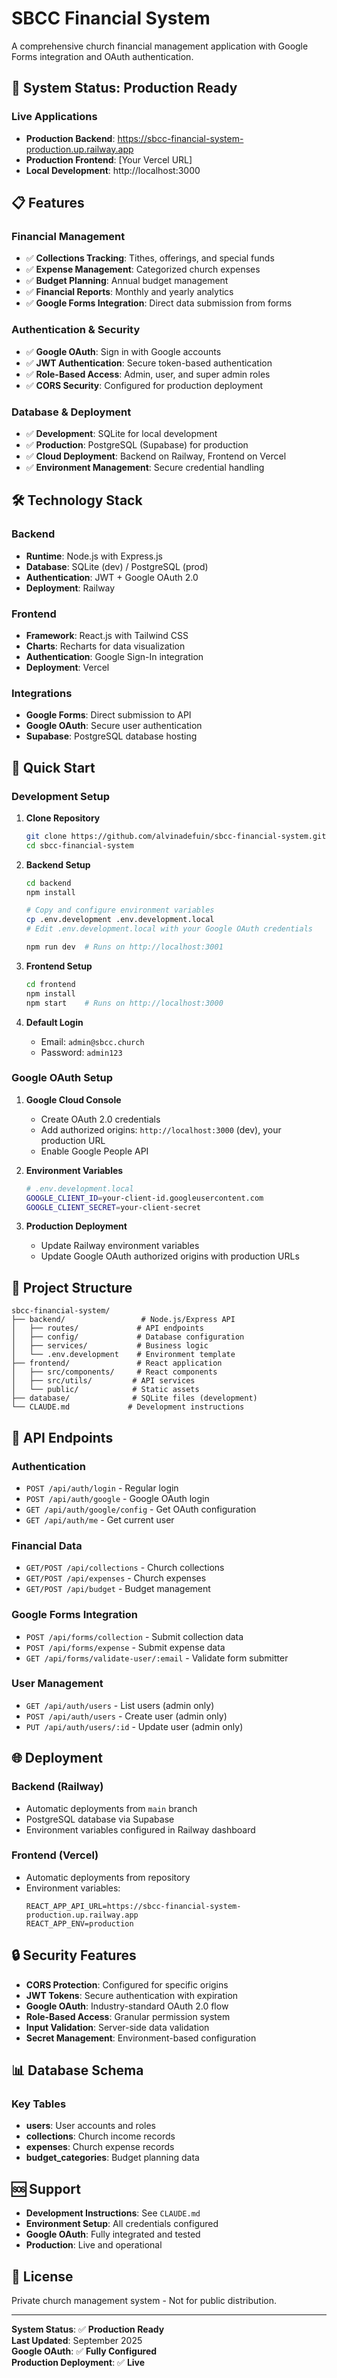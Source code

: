 # SBCC Financial System

A comprehensive church financial management application with Google Forms integration and OAuth authentication.

## 🚀 **System Status: Production Ready**

### **Live Applications**
- **Production Backend**: https://sbcc-financial-system-production.up.railway.app
- **Production Frontend**: [Your Vercel URL]
- **Local Development**: http://localhost:3000

## 📋 **Features**

### **Financial Management**
- ✅ **Collections Tracking**: Tithes, offerings, and special funds
- ✅ **Expense Management**: Categorized church expenses
- ✅ **Budget Planning**: Annual budget management
- ✅ **Financial Reports**: Monthly and yearly analytics
- ✅ **Google Forms Integration**: Direct data submission from forms

### **Authentication & Security**
- ✅ **Google OAuth**: Sign in with Google accounts
- ✅ **JWT Authentication**: Secure token-based authentication
- ✅ **Role-Based Access**: Admin, user, and super admin roles
- ✅ **CORS Security**: Configured for production deployment

### **Database & Deployment**
- ✅ **Development**: SQLite for local development
- ✅ **Production**: PostgreSQL (Supabase) for production
- ✅ **Cloud Deployment**: Backend on Railway, Frontend on Vercel
- ✅ **Environment Management**: Secure credential handling

## 🛠 **Technology Stack**

### **Backend**
- **Runtime**: Node.js with Express.js
- **Database**: SQLite (dev) / PostgreSQL (prod)
- **Authentication**: JWT + Google OAuth 2.0
- **Deployment**: Railway

### **Frontend**
- **Framework**: React.js with Tailwind CSS
- **Charts**: Recharts for data visualization
- **Authentication**: Google Sign-In integration
- **Deployment**: Vercel

### **Integrations**
- **Google Forms**: Direct submission to API
- **Google OAuth**: Secure user authentication
- **Supabase**: PostgreSQL database hosting

## 🚀 **Quick Start**

### **Development Setup**

1. **Clone Repository**
   ```bash
   git clone https://github.com/alvinadefuin/sbcc-financial-system.git
   cd sbcc-financial-system
   ```

2. **Backend Setup**
   ```bash
   cd backend
   npm install
   
   # Copy and configure environment variables
   cp .env.development .env.development.local
   # Edit .env.development.local with your Google OAuth credentials
   
   npm run dev  # Runs on http://localhost:3001
   ```

3. **Frontend Setup**
   ```bash
   cd frontend
   npm install
   npm start    # Runs on http://localhost:3000
   ```

4. **Default Login**
   - Email: `admin@sbcc.church`
   - Password: `admin123`

### **Google OAuth Setup**

1. **Google Cloud Console**
   - Create OAuth 2.0 credentials
   - Add authorized origins: `http://localhost:3000` (dev), your production URL
   - Enable Google People API

2. **Environment Variables**
   ```bash
   # .env.development.local
   GOOGLE_CLIENT_ID=your-client-id.googleusercontent.com
   GOOGLE_CLIENT_SECRET=your-client-secret
   ```

3. **Production Deployment**
   - Update Railway environment variables
   - Update Google OAuth authorized origins with production URLs

## 📂 **Project Structure**

```
sbcc-financial-system/
├── backend/                 # Node.js/Express API
│   ├── routes/             # API endpoints
│   ├── config/             # Database configuration
│   ├── services/           # Business logic
│   └── .env.development    # Environment template
├── frontend/               # React application
│   ├── src/components/     # React components
│   ├── src/utils/         # API services
│   └── public/            # Static assets
├── database/              # SQLite files (development)
└── CLAUDE.md             # Development instructions
```

## 🔧 **API Endpoints**

### **Authentication**
- `POST /api/auth/login` - Regular login
- `POST /api/auth/google` - Google OAuth login
- `GET /api/auth/google/config` - Get OAuth configuration
- `GET /api/auth/me` - Get current user

### **Financial Data**
- `GET/POST /api/collections` - Church collections
- `GET/POST /api/expenses` - Church expenses
- `GET/POST /api/budget` - Budget management

### **Google Forms Integration**
- `POST /api/forms/collection` - Submit collection data
- `POST /api/forms/expense` - Submit expense data
- `GET /api/forms/validate-user/:email` - Validate form submitter

### **User Management**
- `GET /api/auth/users` - List users (admin only)
- `POST /api/auth/users` - Create user (admin only)
- `PUT /api/auth/users/:id` - Update user (admin only)

## 🌐 **Deployment**

### **Backend (Railway)**
- Automatic deployments from `main` branch
- PostgreSQL database via Supabase
- Environment variables configured in Railway dashboard

### **Frontend (Vercel)**
- Automatic deployments from repository
- Environment variables:
  ```
  REACT_APP_API_URL=https://sbcc-financial-system-production.up.railway.app
  REACT_APP_ENV=production
  ```

## 🔒 **Security Features**

- **CORS Protection**: Configured for specific origins
- **JWT Tokens**: Secure authentication with expiration
- **Google OAuth**: Industry-standard OAuth 2.0 flow
- **Role-Based Access**: Granular permission system
- **Input Validation**: Server-side data validation
- **Secret Management**: Environment-based configuration

## 📊 **Database Schema**

### **Key Tables**
- **users**: User accounts and roles
- **collections**: Church income records
- **expenses**: Church expense records
- **budget_categories**: Budget planning data

## 🆘 **Support**

- **Development Instructions**: See `CLAUDE.md`
- **Environment Setup**: All credentials configured
- **Google OAuth**: Fully integrated and tested
- **Production**: Live and operational

## 📄 **License**

Private church management system - Not for public distribution.

---

**System Status**: ✅ **Production Ready**  
**Last Updated**: September 2025  
**Google OAuth**: ✅ **Fully Configured**  
**Production Deployment**: ✅ **Live**